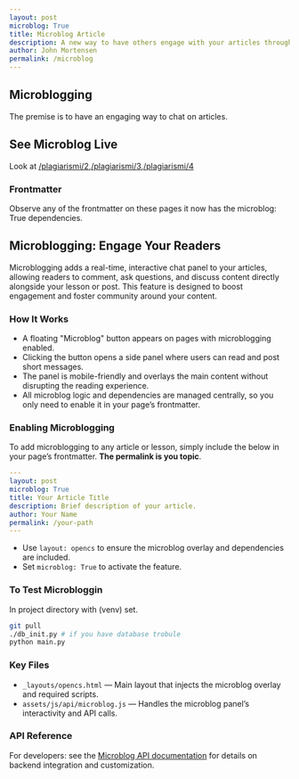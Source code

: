 ```yaml
---
layout: post
microblog: True
title: Microblog Article
description: A new way to have others engage with your articles through microblogging.
author: John Mortensen
permalink: /microblog
---
```


## Microblogging

The premise is to have an engaging way to chat on articles.

## See Microblog Live

Look at [/plagiarismi/2]({{site.baseurl}}/plagiarism/2),[/plagiarismi/3]({{site.baseurl}}/plagiarism/3),[/plagiarismi/4]({{site.baseurl}}/plagiarism/4)

### Frontmatter

Observe any of the frontmatter on these pages it now has the microblog: True dependencies.

## Microblogging: Engage Your Readers

Microblogging adds a real-time, interactive chat panel to your articles, allowing readers to comment, ask questions, and discuss content directly alongside your lesson or post. This feature is designed to boost engagement and foster community around your content.

### How It Works

- A floating "Microblog" button appears on pages with microblogging enabled.
- Clicking the button opens a side panel where users can read and post short messages.
- The panel is mobile-friendly and overlays the main content without disrupting the reading experience.
- All microblog logic and dependencies are managed centrally, so you only need to enable it in your page’s frontmatter.

### Enabling Microblogging

To add microblogging to any article or lesson, simply include the below in your page’s frontmatter.  **The permalink is you topic**.

```yaml
---
layout: post 
microblog: True
title: Your Article Title
description: Brief description of your article.
author: Your Name
permalink: /your-path
---
```

- Use `layout: opencs` to ensure the microblog overlay and dependencies are included.
- Set `microblog: True` to activate the feature.

### To Test Microbloggin

In project directory with (venv) set.

```sh
git pull
./db_init.py # if you have database trobule
python main.py
```

### Key Files

- `_layouts/opencs.html` — Main layout that injects the microblog overlay and required scripts.
- `assets/js/api/microblog.js` — Handles the microblog panel’s interactivity and API calls.

### API Reference

For developers: see the [Microblog API documentation]({{site.baseurl}}/microblog/reference) for details on backend integration and customization.
